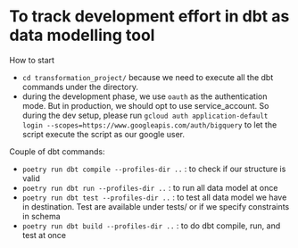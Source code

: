 # To track development effort in dbt as data modelling tool

How to start
- `cd transformation_project/` because we need to execute all the dbt commands under the directory.
- during the development phase, we use `oauth` as the authentication mode. But in production, we should opt to use service_account. So during the dev setup, please run `gcloud auth application-default login --scopes=https://www.googleapis.com/auth/bigquery` to let the script execute the script as our google user.

Couple of dbt commands:
- `poetry run dbt compile --profiles-dir ..` : to check if our structure is valid
- `poetry run dbt run --profiles-dir ..` : to run all data model at once
- `poetry run dbt test --profiles-dir ..` : to test all data model we have in destination. Test are available under tests/ or if we specify constraints in schema
- `poetry run dbt build --profiles-dir ..` : to do dbt compile, run, and test at once
